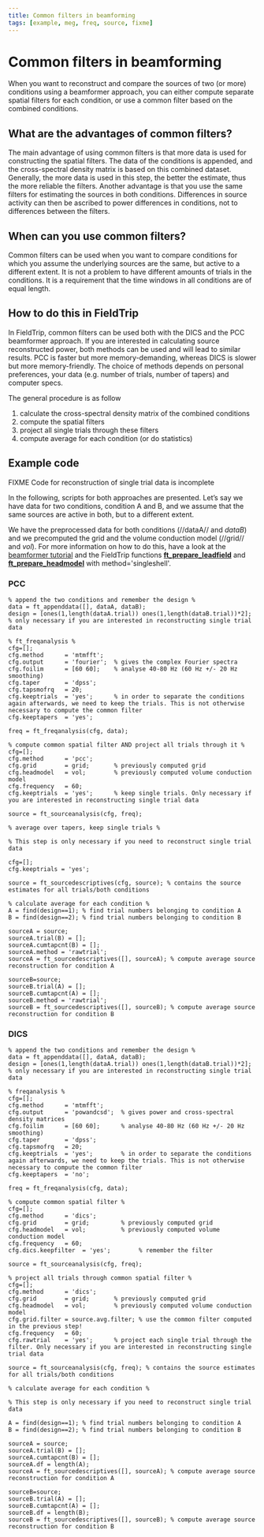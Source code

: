 ```yaml
---
title: Common filters in beamforming
tags: [example, meg, freq, source, fixme]
---
```


# Common filters in beamforming

When you want to reconstruct and compare the sources of two (or more) conditions using a beamformer approach, you can either compute separate spatial filters for each condition, or use a common filter based on the combined conditions.

## What are the advantages of common filters?

The main advantage of using common filters is that more data is used for constructing the spatial filters. The data of the conditions is appended, and the cross-spectral density matrix is based on this combined dataset. Generally, the more data is used in this step, the better the estimate, thus the more reliable the filters.
Another advantage is that you use the same filters for estimating the sources in both conditions. Differences in source activity can then be ascribed to power differences in conditions, not to differences between the filters.

## When can you use common filters?

Common filters can be used when you want to compare conditions for which you assume the underlying sources are the same, but active to a different extent.
It is not a problem to have different amounts of trials in the conditions.
It is a requirement that the time windows in all conditions are of equal length.

## How to do this in FieldTrip

In FieldTrip, common filters can be used both with the DICS and the PCC beamformer approach. If you are interested in calculating source reconstructed power, both methods can be used and will lead to similar results. PCC is faster but more memory-demanding, whereas DICS is slower but more memory-friendly. The choice of methods depends on personal preferences, your data (e.g. number of trials, number of tapers) and computer specs.

The general procedure is as follow
 1.  calculate the cross-spectral density matrix of the combined conditions
 2.  compute the spatial filters
 3.  project all single trials through these filters
 4.  compute average for each condition (or do statistics)

## Example code

FIXME Code for reconstruction of single trial data is incomplete

In the following, scripts for both approaches are presented.
Let’s say we have data for two conditions, condition A and B, and we assume that the same sources are active in both, but to a different extent.

We have the preprocessed data for both conditions (//dataA// and *dataB*) and we precomputed the grid and the volume conduction model (//grid// and *vol*). For more information on how to do this, have a look at the [beamformer tutorial](/tutorial/beamformer) and the FieldTrip functions **[ft_prepare_leadfield](/reference/ft_prepare_leadfield)** and **[ft_prepare_headmodel](/reference/ft_prepare_headmodel)** with method='singleshell'.

### PCC

	% append the two conditions and remember the design %
	data = ft_appenddata([], dataA, dataB);
	design = [ones(1,length(dataA.trial)) ones(1,length(dataB.trial))*2]; % only necessary if you are interested in reconstructing single trial data

	% ft_freqanalysis %
	cfg=[];
	cfg.method      = 'mtmfft';
	cfg.output      = 'fourier';  % gives the complex Fourier spectra
	cfg.foilim      = [60 60];    % analyse 40-80 Hz (60 Hz +/- 20 Hz smoothing)
	cfg.taper       = 'dpss';
	cfg.tapsmofrq   = 20;
	cfg.keeptrials  = 'yes';      % in order to separate the conditions again afterwards, we need to keep the trials. This is not otherwise necessary to compute the common filter
	cfg.keeptapers  = 'yes';

	freq = ft_freqanalysis(cfg, data);

	% compute common spatial filter AND project all trials through it %
	cfg=[];
	cfg.method      = 'pcc';
	cfg.grid        = grid;       % previously computed grid
	cfg.headmodel   = vol;        % previously computed volume conduction model
	cfg.frequency   = 60;
	cfg.keeptrials  = 'yes';      % keep single trials. Only necessary if you are interested in reconstructing single trial data

	source = ft_sourceanalysis(cfg, freq);

	% average over tapers, keep single trials %

	% This step is only necessary if you need to reconstruct single trial data

	cfg=[];
	cfg.keeptrials = 'yes';

	source = ft_sourcedescriptives(cfg, source); % contains the source estimates for all trials/both conditions

	% calculate average for each condition %
	A = find(design==1); % find trial numbers belonging to condition A
	B = find(design==2); % find trial numbers belonging to condition B

	sourceA = source;
	sourceA.trial(B) = [];
	sourceA.cumtapcnt(B) = [];
	sourceA.method = 'rawtrial';
	sourceA = ft_sourcedescriptives([], sourceA); % compute average source reconstruction for condition A

	sourceB=source;
	sourceB.trial(A) = [];
	sourceB.cumtapcnt(A) = [];
	sourceB.method = 'rawtrial';
	sourceB = ft_sourcedescriptives([], sourceB); % compute average source reconstruction for condition B

### DICS

	% append the two conditions and remember the design %
	data = ft_appenddata([], dataA, dataB);
	design = [ones(1,length(dataA.trial)) ones(1,length(dataB.trial))*2]; % only necessary if you are interested in reconstructing single trial data

	% freqanalysis %
	cfg=[];
	cfg.method      = 'mtmfft';
	cfg.output      = 'powandcsd';  % gives power and cross-spectral density matrices
	cfg.foilim      = [60 60];      % analyse 40-80 Hz (60 Hz +/- 20 Hz smoothing)
	cfg.taper       = 'dpss';
	cfg.tapsmofrq   = 20;
	cfg.keeptrials  = 'yes';        % in order to separate the conditions again afterwards, we need to keep the trials. This is not otherwise necessary to compute the common filter
	cfg.keeptapers  = 'no';

	freq = ft_freqanalysis(cfg, data);

	% compute common spatial filter %
	cfg=[];
	cfg.method      = 'dics';
	cfg.grid        = grid;         % previously computed grid
	cfg.headmodel   = vol;          % previously computed volume conduction model
	cfg.frequency   = 60;
	cfg.dics.keepfilter  = 'yes';        % remember the filter

	source = ft_sourceanalysis(cfg, freq);

	% project all trials through common spatial filter %
	cfg=[];
	cfg.method      = 'dics';
	cfg.grid        = grid;       % previously computed grid
	cfg.headmodel   = vol;        % previously computed volume conduction model
	cfg.grid.filter = source.avg.filter; % use the common filter computed in the previous step!
	cfg.frequency   = 60;
	cfg.rawtrial    = 'yes';      % project each single trial through the filter. Only necessary if you are interested in reconstructing single trial data

	source = ft_sourceanalysis(cfg, freq); % contains the source estimates for all trials/both conditions

	% calculate average for each condition %

	% This step is only necessary if you need to reconstruct single trial data

	A = find(design==1); % find trial numbers belonging to condition A
	B = find(design==2); % find trial numbers belonging to condition B

	sourceA = source;
	sourceA.trial(B) = [];
	sourceA.cumtapcnt(B) = [];
	sourceA.df = length(A);
	sourceA = ft_sourcedescriptives([], sourceA); % compute average source reconstruction for condition A

	sourceB=source;
	sourceB.trial(A) = [];
	sourceB.cumtapcnt(A) = [];
	sourceB.df = length(B);
	sourceB = ft_sourcedescriptives([], sourceB); % compute average source reconstruction for condition B
